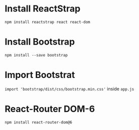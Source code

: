 # Install ReactStrap
`npm install reactstrap react react-dom`

# Install Bootstrap
`npm install --save bootstrap`

# Import Bootstrat
`import 'bootstrap/dist/css/bootstrap.min.css'` inside `app.js`

# React-Router DOM-6
`npm install react-router-dom@6`